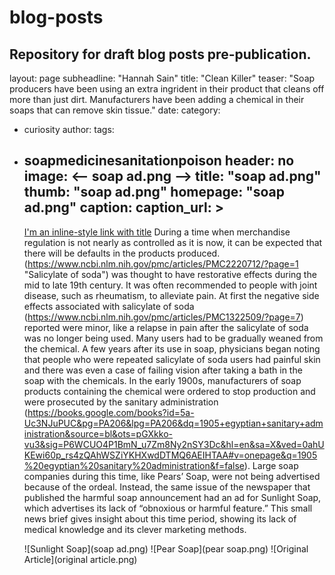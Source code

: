 # blog-posts
Repository for draft blog posts pre-publication.
---
layout: page
subheadline: "Hannah Sain"
title: "Clean Killer"
teaser: "Soap producers have been using an extra ingrident in their product that cleans off more than just dirt. Manufacturers have been adding a chemical in their soaps that can remove skin tissue."
date: <!-- 2016-11-03 -->
category:
- curiosity
author:<!-- HannahSain -->
tags:
- <tag>soap</tag><tag>medicine</tag><tag>sanitation</tag><tag>poison</tag>
header: no
image: <-- soap ad.png -->
    title: "soap ad.png"
    thumb: "soap ad.png"
    homepage: "soap ad.png"
    caption: <!-- This was an ad from the same issue as where the article was found(Egyptian Gazette,1905)  -->
    caption_url: <!-- link-to-page-containing-text? -->>
    ---
    [I'm an inline-style link with title](https://www.google.com "Google's Homepage") During a time when merchandise regulation is not nearly as controlled as it is now, it can be expected that there will be defaults in the products produced.(https://www.ncbi.nlm.nih.gov/pmc/articles/PMC2220712/?page=1 "Salicylate of soda") was thought to have restorative effects during the mid to late 19th century. It was often recommended to people with joint disease, such as rheumatism, to alleviate pain.  At first the negative side effects associated with salicylate of soda (https://www.ncbi.nlm.nih.gov/pmc/articles/PMC1322509/?page=7) reported were minor, like a relapse in pain after the salicylate of soda was no longer being used. Many users had to be gradually weaned from the chemical. A few years after its use in soap, physicians began noting that people who were repeated salicylate of soda users had painful skin and there was even a case of failing vision after taking a bath in the soap with the chemicals. In the early 1900s, manufacturers of soap products containing the chemical were ordered to stop production and were prosecuted by the sanitary administration (https://books.google.com/books?id=5a-Uc3NJuPUC&pg=PA206&lpg=PA206&dq=1905+egyptian+sanitary+administration&source=bl&ots=pGXkko-vu3&sig=P6WCUO4P1BmN_u7Zm8Ny2nSY3Dc&hl=en&sa=X&ved=0ahUKEwi60p_rs4zQAhWSZiYKHXwdDTMQ6AEIHTAA#v=onepage&q=1905%20egyptian%20sanitary%20administration&f=false). Large soap companies during this time, like Pears’ Soap, were not being advertised because of the ordeal. Instead, the same issue of the newspaper that published the harmful soap announcement had an ad for Sunlight Soap, which advertises its lack of “obnoxious or harmful feature.” This small news brief gives insight about this time period, showing its lack of medical knowledge and its clever marketing methods. 
    
    ![Sunlight Soap](soap ad.png)
    ![Pear Soap](pear soap.png)
    ![Original Article](original article.png)
